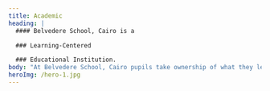 ```yaml
---
title: Academic
heading: |
  #### Belvedere School, Cairo is a

  ### Learning-Centered

  ### Educational Institution.
body: "At Belvedere School, Cairo pupils take ownership of what they learn by focusing on how the new knowledge solves a problem or adds value, instead of simply being given information and waiting for the correct answer. This preps them for their ever-changing future. Many of the jobs that our young people will be applying for in years to come have not even been invented yet.\n\n\ We believe the ability to develop critical thinking skills and\_ thinking flexibility, is vital\n"
heroImg: /hero-1.jpg
---
```

